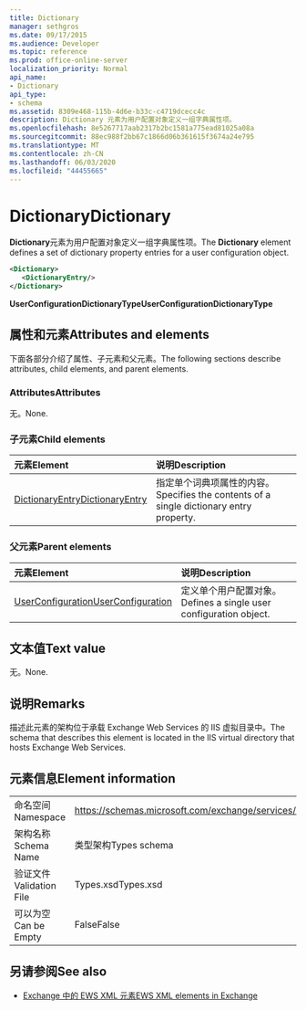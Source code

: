 ```yaml
---
title: Dictionary
manager: sethgros
ms.date: 09/17/2015
ms.audience: Developer
ms.topic: reference
ms.prod: office-online-server
localization_priority: Normal
api_name:
- Dictionary
api_type:
- schema
ms.assetid: 8309e468-115b-4d6e-b33c-c4719dcecc4c
description: Dictionary 元素为用户配置对象定义一组字典属性项。
ms.openlocfilehash: 8e5267717aab2317b2bc1581a775ead81025a08a
ms.sourcegitcommit: 88ec988f2bb67c1866d06b361615f3674a24e795
ms.translationtype: MT
ms.contentlocale: zh-CN
ms.lasthandoff: 06/03/2020
ms.locfileid: "44455665"
---
```

# <a name="dictionary"></a><span data-ttu-id="26914-103">Dictionary</span><span class="sxs-lookup"><span data-stu-id="26914-103">Dictionary</span></span>

<span data-ttu-id="26914-104">**Dictionary**元素为用户配置对象定义一组字典属性项。</span><span class="sxs-lookup"><span data-stu-id="26914-104">The **Dictionary** element defines a set of dictionary property entries for a user configuration object.</span></span> 
  
```xml
<Dictionary>
   <DictionaryEntry/>
</Dictionary>
```

 <span data-ttu-id="26914-105">**UserConfigurationDictionaryType**</span><span class="sxs-lookup"><span data-stu-id="26914-105">**UserConfigurationDictionaryType**</span></span>
## <a name="attributes-and-elements"></a><span data-ttu-id="26914-106">属性和元素</span><span class="sxs-lookup"><span data-stu-id="26914-106">Attributes and elements</span></span>

<span data-ttu-id="26914-107">下面各部分介绍了属性、子元素和父元素。</span><span class="sxs-lookup"><span data-stu-id="26914-107">The following sections describe attributes, child elements, and parent elements.</span></span>
  
### <a name="attributes"></a><span data-ttu-id="26914-108">Attributes</span><span class="sxs-lookup"><span data-stu-id="26914-108">Attributes</span></span>

<span data-ttu-id="26914-109">无。</span><span class="sxs-lookup"><span data-stu-id="26914-109">None.</span></span>
  
### <a name="child-elements"></a><span data-ttu-id="26914-110">子元素</span><span class="sxs-lookup"><span data-stu-id="26914-110">Child elements</span></span>

|<span data-ttu-id="26914-111">**元素**</span><span class="sxs-lookup"><span data-stu-id="26914-111">**Element**</span></span>|<span data-ttu-id="26914-112">**说明**</span><span class="sxs-lookup"><span data-stu-id="26914-112">**Description**</span></span>|
|:-----|:-----|
|[<span data-ttu-id="26914-113">DictionaryEntry</span><span class="sxs-lookup"><span data-stu-id="26914-113">DictionaryEntry</span></span>](dictionaryentry.md) <br/> |<span data-ttu-id="26914-114">指定单个词典项属性的内容。</span><span class="sxs-lookup"><span data-stu-id="26914-114">Specifies the contents of a single dictionary entry property.</span></span>  <br/> |
   
### <a name="parent-elements"></a><span data-ttu-id="26914-115">父元素</span><span class="sxs-lookup"><span data-stu-id="26914-115">Parent elements</span></span>

|<span data-ttu-id="26914-116">**元素**</span><span class="sxs-lookup"><span data-stu-id="26914-116">**Element**</span></span>|<span data-ttu-id="26914-117">**说明**</span><span class="sxs-lookup"><span data-stu-id="26914-117">**Description**</span></span>|
|:-----|:-----|
|[<span data-ttu-id="26914-118">UserConfiguration</span><span class="sxs-lookup"><span data-stu-id="26914-118">UserConfiguration</span></span>](userconfiguration.md) <br/> |<span data-ttu-id="26914-119">定义单个用户配置对象。</span><span class="sxs-lookup"><span data-stu-id="26914-119">Defines a single user configuration object.</span></span>  <br/> |
   
## <a name="text-value"></a><span data-ttu-id="26914-120">文本值</span><span class="sxs-lookup"><span data-stu-id="26914-120">Text value</span></span>

<span data-ttu-id="26914-121">无。</span><span class="sxs-lookup"><span data-stu-id="26914-121">None.</span></span>
  
## <a name="remarks"></a><span data-ttu-id="26914-122">说明</span><span class="sxs-lookup"><span data-stu-id="26914-122">Remarks</span></span>

<span data-ttu-id="26914-123">描述此元素的架构位于承载 Exchange Web Services 的 IIS 虚拟目录中。</span><span class="sxs-lookup"><span data-stu-id="26914-123">The schema that describes this element is located in the IIS virtual directory that hosts Exchange Web Services.</span></span>
  
## <a name="element-information"></a><span data-ttu-id="26914-124">元素信息</span><span class="sxs-lookup"><span data-stu-id="26914-124">Element information</span></span>

|||
|:-----|:-----|
|<span data-ttu-id="26914-125">命名空间</span><span class="sxs-lookup"><span data-stu-id="26914-125">Namespace</span></span>  <br/> |https://schemas.microsoft.com/exchange/services/2006/types  <br/> |
|<span data-ttu-id="26914-126">架构名称</span><span class="sxs-lookup"><span data-stu-id="26914-126">Schema Name</span></span>  <br/> |<span data-ttu-id="26914-127">类型架构</span><span class="sxs-lookup"><span data-stu-id="26914-127">Types schema</span></span>  <br/> |
|<span data-ttu-id="26914-128">验证文件</span><span class="sxs-lookup"><span data-stu-id="26914-128">Validation File</span></span>  <br/> |<span data-ttu-id="26914-129">Types.xsd</span><span class="sxs-lookup"><span data-stu-id="26914-129">Types.xsd</span></span>  <br/> |
|<span data-ttu-id="26914-130">可以为空</span><span class="sxs-lookup"><span data-stu-id="26914-130">Can be Empty</span></span>  <br/> |<span data-ttu-id="26914-131">False</span><span class="sxs-lookup"><span data-stu-id="26914-131">False</span></span>  <br/> |
   
## <a name="see-also"></a><span data-ttu-id="26914-132">另请参阅</span><span class="sxs-lookup"><span data-stu-id="26914-132">See also</span></span>

- [<span data-ttu-id="26914-133">Exchange 中的 EWS XML 元素</span><span class="sxs-lookup"><span data-stu-id="26914-133">EWS XML elements in Exchange</span></span>](ews-xml-elements-in-exchange.md)

